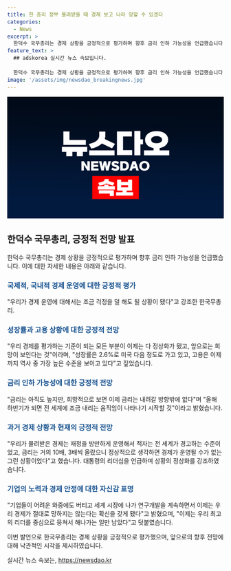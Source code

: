 ```yaml
---
title: 한 총리 정부 물려받을 때 경제 보고 나라 망할 수 있겠다
categories:
  - News
excerpt: >
  한덕수 국무총리는 경제 상황을 긍정적으로 평가하며 향후 금리 인하 가능성을 언급했습니다. 성장률과 고용률이 상승하고, 정부의 경제 정상화 노력에 대한 언급도 눈에 띄었습니다. 한 총리는 불안한 경제 상황을 극복한 대통령의 리더십을 강조하며, 기업들의 노력에 대한 긍정적 전망을 제시했습니다. 또한, 앞으로 남은 일은 최고의 리더를 중심으로 힘을 모아 나가는 것이라고 말했습니다.
feature_text: >
  ## adskorea 실시간 뉴스 속보입니다.

  한덕수 국무총리는 경제 상황을 긍정적으로 평가하며 향후 금리 인하 가능성을 언급했습니다. 성장률과 고용률이 상승하고, 정부의 경제 정상화 노력에 대한 언급도 눈에 띄었습니다. 한 총리는 불안한 경제 상황을 극복한 대통령의 리더십을 강조하며, 기업들의 노력에 대한 긍정적 전망을 제시했습니다. 또한, 앞으로 남은 일은 최고의 리더를 중심으로 힘을 모아 나가는 것이라고 말했습니다.
image: '/assets/img/newsdao_breakingnews.jpg'
---
```


<p><img src="/assets/img/newsdao_breakingnews.jpg" alt="adskorea 속보" /></p>

<h2 data-ke-size="size26">한덕수 국무총리, 긍정적 전망 발표</h2>

<p data-ke-size="size16">한덕수 국무총리는 경제 상황을 긍정적으로 평가하며 향후 금리 인하 가능성을 언급했습니다. 이에 대한 자세한 내용은 아래와 같습니다.</p>

<h3><b><span style="color: #1a5490;">국제적, 국내적 경제 운영에 대한 긍정적 평가</span></b></h3>

<p data-ke-size="size16">"우리가 경제 운영에 대해서는 조금 걱정을 덜 해도 될 상황이 됐다"고 강조한 한국무총리.</p>

<h3><b><span style="color: #1a5490;">성장률과 고용 상황에 대한 긍정적 전망</span></b></h3>

<p data-ke-size="size16">"우리 경제를 평가하는 기준이 되는 모든 부분이 이제는 다 정상화가 됐고, 앞으로는 희망이 보인다는 것"이라며, "성장률은 2.6%로 미국 다음 정도로 가고 있고, 고용은 이제까지 역사 중 가장 높은 수준을 보이고 있다"고 짚었습니다.</p>

<h3><b><span style="color: #1a5490;">금리 인하 가능성에 대한 긍정적 전망</span></b></h3>

<p data-ke-size="size16">"금리는 아직도 높지만, 희망적으로 보면 이제 금리는 내려갈 방향밖에 없다"며 "올해 하반기가 되면 전 세계에 조금 내리는 움직임이 나타나기 시작할 것"이라고 밝혔습니다.</p>

<h3><b><span style="color: #1a5490;">과거 경제 상황과 현재의 긍정적 전망</span></b></h3>

<p data-ke-size="size16">"우리가 물려받은 경제는 재정을 방만하게 운영해서 적자는 전 세계가 경고하는 수준이었고, 금리는 거의 10배, 3배씩 올랐으니 정상적으로 생각하면 경제가 운영될 수가 없는 그런 상황이었다"고 했습니다. 대통령의 리더십을 언급하며 상황의 정상화를 강조하였습니다.</p>

<h3><b><span style="color: #1a5490;">기업의 노력과 경제 안정에 대한 자신감 표명</span></b></h3>

<p data-ke-size="size16">"기업들이 어려운 와중에도 버티고 세계 시장에 나가 연구개발을 계속하면서 이제는 우리 경제가 절대로 망하지는 않는다는 확신을 갖게 됐다"고 밝혔으며, "이제는 우리 최고의 리더를 중심으로 뭉쳐서 해나가는 일만 남았다"고 덧붙였습니다.</p>

<p>이번 발언으로 한국무총리는 경제 상황을 긍정적으로 평가했으며, 앞으로의 향후 전망에 대해 낙관적인 시각을 제시하였습니다.</p>
실시간 뉴스 속보는, <a href="https://newsdao.kr" rel="dofollow">https://newsdao.kr</a>


